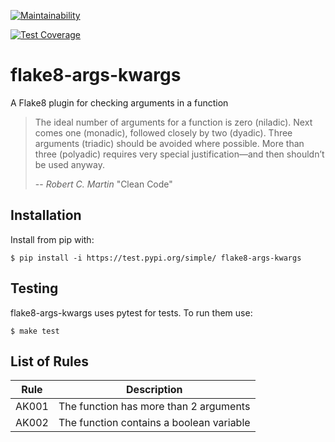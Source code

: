 [![Maintainability](https://api.codeclimate.com/v1/badges/9490f1466ac93407443d/maintainability)](https://codeclimate.com/github/Aleksey94Dan/flake8-args-kwargs/maintainability)

[![Test Coverage](https://api.codeclimate.com/v1/badges/9490f1466ac93407443d/test_coverage)](https://codeclimate.com/github/Aleksey94Dan/flake8-args-kwargs/test_coverage)
# flake8-args-kwargs

A Flake8 plugin for checking arguments in a function

>The  ideal  number  of  arguments  for  a  function  is
>zero (niladic). Next comes one (monadic), followed
>closely  by  two  (dyadic). Three  arguments  (triadic)
>should be avoided where possible. More than three
>(polyadic)  requires  very  special  justification—and
>then shouldn’t be used anyway.
>
> -- <cite>Robert C. Martin</cite> "Clean Code"

## Installation

Install from pip with:

```
$ pip install -i https://test.pypi.org/simple/ flake8-args-kwargs 

```

## Testing

flake8-args-kwargs uses pytest for tests. To run them use:

```
$ make test

```

## List of Rules

| Rule | Description |
| ---- | ----------- |
| AK001| The function has more than 2 arguments |
| AK002| The function contains a boolean variable|




